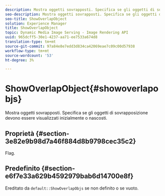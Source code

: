 ```yaml
---
description: Mostra oggetti sovrapposti. Specifica se gli oggetti di sovrapposizione devono essere visualizzati inizialmente o nascosti.
seo-description: Mostra oggetti sovrapposti. Specifica se gli oggetti di sovrapposizione devono essere visualizzati inizialmente o nascosti.
seo-title: ShowOverlapObject
solution: Experience Manager
title: ShowOverlapObject
topic: Dynamic Media Image Serving - Image Rendering API
uuid: 965dcff5-30e1-4237-aa71-ee7533a674d8
translation-type: tm+mt
source-git-commit: 97a84e8e7edd3d834ca42069eae7c09c00d57938
workflow-type: tm+mt
source-wordcount: '53'
ht-degree: 3%

---
```



# ShowOverlapObject{#showoverlapobjs}

Mostra oggetti sovrapposti. Specifica se gli oggetti di sovrapposizione devono essere visualizzati inizialmente o nascosti.

## Proprietà {#section-3e82e9b98d7a46f884d8b9798cec35c2}

Flag.

## Predefinito {#section-e6f7e33a629b4592979bab6d14700e8f}

Ereditato da `default::ShowOverlapObjs` se non definito o se vuoto.
